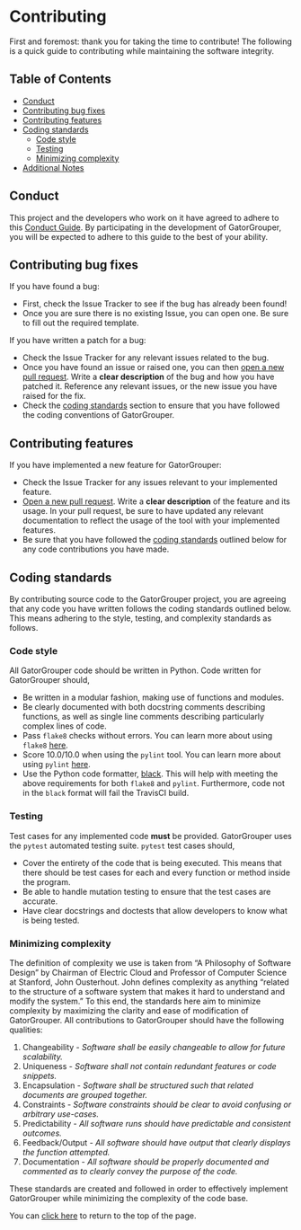 # Contributing

First and foremost: thank you for taking the time to contribute!
The following is a quick guide to contributing while maintaining the software
integrity.

## Table of Contents

* [Conduct](#conduct)
* [Contributing bug fixes](#contributing-bug-fixes)
* [Contributing features](#contributing-features)
* [Coding standards](#coding-standards)
  * [Code style](#code-style)
  * [Testing](#testing)
  * [Minimizing complexity](#minimizing-complexity)
* [Additional Notes](#additional-notes)

## Conduct

This project and the developers who work on it have agreed to adhere to this
[Conduct Guide](https://github.com/Allegheny-Computer-Science-203-S2019/cs203-S2019-conduct/blob/master/conduct.md).
By participating in the development of GatorGrouper, you will be expected to
adhere to this guide to the best of your ability.

## Contributing bug fixes

If you have found a bug:
  * First, check the Issue Tracker to see if the bug has already been found!
  * Once you are sure there is no existing Issue, you can open one.
    Be sure to fill out the required template.

If you have written a patch for a bug:
  * Check the Issue Tracker for any relevant issues related to the bug.
  * Once you have found an issue or raised one, you can then [open a new pull
    request](https://github.com/GatorEducator/gatorgrouper/compare). Write a
    **clear description** of the bug and how you have patched it. Reference any
    relevant issues, or the new issue you have raised for the fix.
  * Check the [coding standards](#coding-standards) section to ensure that you
    have followed the coding conventions of GatorGrouper.

## Contributing features

If you have implemented a new feature for GatorGrouper:
  * Check the Issue Tracker for any issues relevant to your implemented feature.
  * [Open a new pull request](https://github.com/GatorEducator/gatorgrouper/compare).
    Write a **clear description** of the feature and its usage. In your pull
    request, be sure to have updated any relevant documentation to reflect the
    usage of the tool with your implemented features.
  * Be sure that you have followed the [coding standards](#coding-standards)
    outlined below for any code contributions you have made.

## Coding standards

By contributing source code to the GatorGrouper project, you are agreeing that
any code you have written follows the coding standards outlined below. This
means adhering to the style, testing, and complexity standards as follows.

### Code style

All GatorGrouper code should be written in Python. Code written for GatorGrouper
should,
  * Be written in a modular fashion, making use of functions and modules.
  * Be clearly documented with both docstring comments describing functions, as
    well as single line comments describing particularly complex lines of code.
  * Pass `flake8` checks without errors. You can learn more about using `flake8`
    [here](http://flake8.pycqa.org/en/latest/).
  * Score 10.0/10.0 when using the `pylint` tool. You can learn more about using
    `pylint` [here](https://www.pylint.org/).
  * Use the Python code formatter,
    [black](https://github.com/ambv/black). This will help with meeting the
    above requirements for both `flake8` and `pylint`. Furthermore, code not
    in the `black` format will fail the TravisCI build.

### Testing

Test cases for any implemented code **must** be provided. GatorGrouper uses the
`pytest` automated testing suite. `pytest` test cases should,
  * Cover the entirety of the code that is being executed. This means that there
    should be test cases for each and every function or method inside the
    program.
  * Be able to handle mutation testing to ensure that the test cases are
    accurate.
  * Have clear docstrings and doctests that allow developers to know what is
    being tested.

### Minimizing complexity

The definition of complexity we use is taken from “A Philosophy of Software
Design” by Chairman of Electric Cloud and Professor of Computer Science at
Stanford, John Ousterhout. John defines complexity as anything “related to the
structure of a software system that makes it hard to understand and modify the
system.” To this end, the standards here aim to minimize complexity by
maximizing the clarity and ease of modification of GatorGrouper. All
contributions to GatorGrouper should have the following qualities:

1. Changeability -
*Software shall be easily changeable to allow for future scalability.*
2. Uniqueness -
*Software shall not contain redundant features or code snippets.*
3. Encapsulation -
*Software shall be structured such that related documents are grouped together.*
4. Constraints -
*Software constraints should be clear to avoid confusing or arbitrary use-cases.*
5. Predictability -
*All software runs should have predictable and consistent outcomes.*
6. Feedback/Output -
*All software should have output that clearly displays the function attempted.*
7.  Documentation -
*All software should be properly documented and commented as to clearly convey
the purpose of the code.*

These standards are created and followed in order to effectively implement
GatorGrouper while minimizing the complexity of the code base.


You can
[click here](#contributing) to return to the top of the page.
